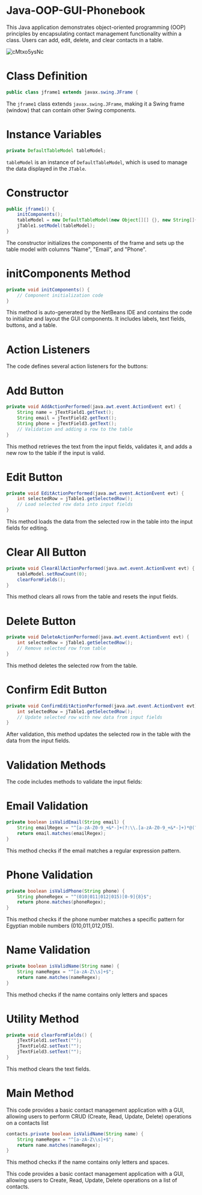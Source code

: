 # Java-OOP-GUI-Phonebook
This Java application demonstrates object-oriented programming (OOP) principles by encapsulating contact management functionality within a class. Users can add, edit, delete, and clear contacts in a table.

![cMtxo5ysNc](https://github.com/user-attachments/assets/514b9e48-cd23-4597-852e-c55826860091)

# Class Definition
```java
public class jframe1 extends javax.swing.JFrame {
```
The `jframe1` class extends `javax.swing.JFrame`, making it a Swing frame (window) that can contain other Swing components.

# Instance Variables
```java
private DefaultTableModel tableModel;
```
`tableModel` is an instance of `DefaultTableModel`, which is used to manage the data displayed in the `JTable`.

# Constructor
```java
public jframe1() {
    initComponents();
    tableModel = new DefaultTableModel(new Object[][] {}, new String[]{"Name", "Email", "Phone"});
    jTable1.setModel(tableModel);
}
```
The constructor initializes the components of the frame and sets up the table model with columns "Name", "Email", and "Phone".

# initComponents Method
```java
private void initComponents() {
    // Component initialization code
}
```
This method is auto-generated by the NetBeans IDE and contains the code to initialize and layout the GUI components. It includes labels, text fields, buttons, and a table.

# Action Listeners
The code defines several action listeners for the buttons:

# Add Button
```java
private void AddActionPerformed(java.awt.event.ActionEvent evt) {
    String name = jTextField1.getText();
    String email = jTextField2.getText();
    String phone = jTextField3.getText();
    // Validation and adding a row to the table
}
```
This method retrieves the text from the input fields, validates it, and adds a new row to the table if the input is valid.

# Edit Button
```java
private void EditActionPerformed(java.awt.event.ActionEvent evt) {
    int selectedRow = jTable1.getSelectedRow();
    // Load selected row data into input fields
}
```
This method loads the data from the selected row in the table into the input fields for editing.

# Clear All Button
```java
private void ClearAllActionPerformed(java.awt.event.ActionEvent evt) {
    tableModel.setRowCount(0);
    clearFormFields();
}
```
This method clears all rows from the table and resets the input fields.

# Delete Button
```java
private void DeleteActionPerformed(java.awt.event.ActionEvent evt) {
    int selectedRow = jTable1.getSelectedRow();
    // Remove selected row from table
}
```
This method deletes the selected row from the table.

# Confirm Edit Button
```java
private void ConfirmEditActionPerformed(java.awt.event.ActionEvent evt) {
    int selectedRow = jTable1.getSelectedRow();
    // Update selected row with new data from input fields
}
```
After validation, this method updates the selected row in the table with the data from the input fields.

# Validation Methods
The code includes methods to validate the input fields:

# Email Validation
```java
private boolean isValidEmail(String email) {
    String emailRegex = "^[a-zA-Z0-9_+&*-]+(?:\\.[a-zA-Z0-9_+&*-]+)*@(?:[a-zA-Z0-9-]+\\.)+[a-zA-Z]{2,7}$";
    return email.matches(emailRegex);
}
```
This method checks if the email matches a regular expression pattern.

# Phone Validation
```java
private boolean isValidPhone(String phone) {
    String phoneRegex = "^(010|011|012|015)[0-9]{8}$";
    return phone.matches(phoneRegex);
}
```
This method checks if the phone number matches a specific pattern for Egyptian mobile numbers (010,011,012,015).

# Name Validation
```java
private boolean isValidName(String name) {
    String nameRegex = "^[a-zA-Z\\s]+$";
    return name.matches(nameRegex);
}
```
This method checks if the name contains only letters and spaces

# Utility Method
```java
private void clearFormFields() {
    jTextField1.setText("");
    jTextField2.setText("");
    jTextField3.setText("");
}
```
This method clears the text fields.

# Main Method
This code provides a basic contact management application with a GUI, allowing users to perform CRUD (Create, Read, Update, Delete) operations on a contacts list
```java
contacts.private boolean isValidName(String name) {
    String nameRegex = "^[a-zA-Z\\s]+$";
    return name.matches(nameRegex);
}
```
This method checks if the name contains only letters and spaces.

This code provides a basic contact management application with a GUI, allowing users to Create, Read, Update, Delete operations on a list of contacts.
